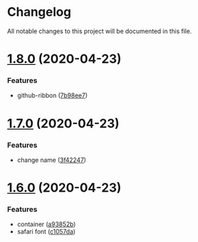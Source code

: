 # Changelog

All notable changes to this project will be documented in this file.

# [1.8.0](https://github.com/d2-projects/storybook-vue/compare/v1.7.0...v1.8.0) (2020-04-23)


### Features

* github-ribbon ([7b98ee7](https://github.com/d2-projects/storybook-vue/commit/7b98ee74f404c8cecceaf81c4b6172d7b74b453b))

# [1.7.0](https://github.com/d2-projects/storybook-vue/compare/v1.6.0...v1.7.0) (2020-04-23)


### Features

* change name ([3f42247](https://github.com/d2-projects/storybook-vue/commit/3f422477c0991ef727ea7f1df2e0aaeacad7b467))

# [1.6.0](https://github.com/d2-projects/template-vue/compare/v1.5.0...v1.6.0) (2020-04-23)


### Features

* container ([a93852b](https://github.com/d2-projects/template-vue/commit/a93852bea9735813110ef001aae28fb6c82d7796))
* safari font ([c1057da](https://github.com/d2-projects/template-vue/commit/c1057da6284d59c89e3c6fd7c54e3e80a83b5c71))
